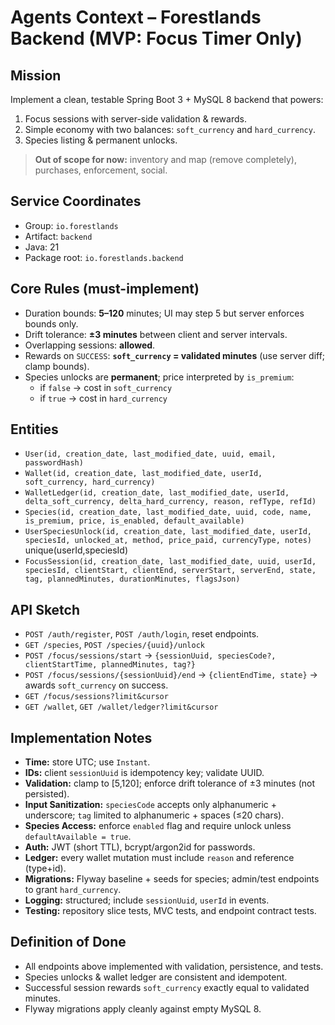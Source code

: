 # Agents Context – Forestlands Backend (MVP: Focus Timer Only)

## Mission
Implement a clean, testable Spring Boot 3 + MySQL 8 backend that powers:
1) Focus sessions with server-side validation & rewards.
2) Simple economy with two balances: `soft_currency` and `hard_currency`.
3) Species listing & permanent unlocks.

> **Out of scope for now:** inventory and map (remove completely), purchases, enforcement, social.

## Service Coordinates
- Group: `io.forestlands`
- Artifact: `backend`
- Java: 21
- Package root: `io.forestlands.backend`

## Core Rules (must-implement)
- Duration bounds: **5–120** minutes; UI may step 5 but server enforces bounds only.
- Drift tolerance: **±3 minutes** between client and server intervals.
- Overlapping sessions: **allowed**.
- Rewards on `SUCCESS`: **`soft_currency` = validated minutes** (use server diff; clamp bounds).
- Species unlocks are **permanent**; price interpreted by `is_premium`:
    - if `false` → cost in `soft_currency`
    - if `true` → cost in `hard_currency`

## Entities
- `User(id, creation_date, last_modified_date, uuid, email, passwordHash)`
- `Wallet(id, creation_date, last_modified_date, userId, soft_currency, hard_currency)`
- `WalletLedger(id, creation_date, last_modified_date, userId, delta_soft_currency, delta_hard_currency, reason, refType, refId)`
- `Species(id, creation_date, last_modified_date, uuid, code, name, is_premium, price, is_enabled, default_available)`
- `UserSpeciesUnlock(id, creation_date, last_modified_date, userId, speciesId, unlocked_at, method, price_paid, currencyType, notes)` unique(userId,speciesId)
- `FocusSession(id, creation_date, last_modified_date, uuid, userId, speciesId, clientStart, clientEnd, serverStart, serverEnd, state, tag, plannedMinutes, durationMinutes, flagsJson)`

## API Sketch
- `POST /auth/register`, `POST /auth/login`, reset endpoints.
- `GET /species`, `POST /species/{uuid}/unlock`
- `POST /focus/sessions/start` → `{sessionUuid, speciesCode?, clientStartTime, plannedMinutes, tag?}`
- `POST /focus/sessions/{sessionUuid}/end` → `{clientEndTime, state}` → awards `soft_currency` on success.
- `GET /focus/sessions?limit&cursor`
- `GET /wallet`, `GET /wallet/ledger?limit&cursor`

## Implementation Notes
- **Time:** store UTC; use `Instant`.
- **IDs:** client `sessionUuid` is idempotency key; validate UUID.
- **Validation:** clamp to [5,120]; enforce drift tolerance of ±3 minutes (not persisted).
- **Input Sanitization:** `speciesCode` accepts only alphanumeric + underscore; `tag` limited to alphanumeric + spaces (≤20 chars).
- **Species Access:** enforce `enabled` flag and require unlock unless `defaultAvailable = true`.
- **Auth:** JWT (short TTL), bcrypt/argon2id for passwords.
- **Ledger:** every wallet mutation must include `reason` and reference (type+id).
- **Migrations:** Flyway baseline + seeds for species; admin/test endpoints to grant `hard_currency`.
- **Logging:** structured; include `sessionUuid`, `userId` in events.
- **Testing:** repository slice tests, MVC tests, and endpoint contract tests.

## Definition of Done
- All endpoints above implemented with validation, persistence, and tests.
- Species unlocks & wallet ledger are consistent and idempotent.
- Successful session rewards `soft_currency` exactly equal to validated minutes.
- Flyway migrations apply cleanly against empty MySQL 8.
